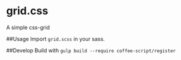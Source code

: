 grid.css
========

A simple css-grid

##Usage
Import `grid.scss` in your sass.


##Develop
Build with `gulp build --require coffee-script/register`

